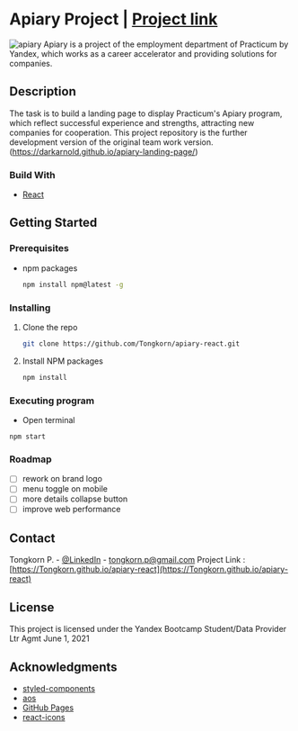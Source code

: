 # Apiary Project | [Project link](https://Tongkorn.github.io/apiary-react)

![apiary](https://user-images.githubusercontent.com/33220341/133957466-39eba5ab-3783-4990-bd2a-868abbfe13fe.png)
Apiary is a project of the employment department of Practicum by Yandex, which works as a career accelerator and providing solutions for companies. <br>

## Description

The task is to build a landing page to display Practicum's Apiary program, which reflect successful experience and strengths, attracting new companies for cooperation.
This project repository is the further development version of the original team work version.(https://darkarnold.github.io/apiary-landing-page/)

### Build With

* [React](https://reactjs.org/) 

## Getting Started

### Prerequisites

* npm packages
  ```sh
  npm install npm@latest -g
  ```

### Installing

1. Clone the repo
   ```sh
   git clone https://github.com/Tongkorn/apiary-react.git
   ```
3. Install NPM packages
   ```sh
   npm install
   ```

### Executing program

* Open terminal
```
npm start
```

### Roadmap

- [ ] rework on brand logo
- [ ] menu toggle on mobile
- [ ] more details collapse button 
- [ ] improve web performance

## Contact

Tongkorn P. - [@LinkedIn](https://www.linkedin.com/in/tpawananan/) - tongkorn.p@gmail.com
Project Link : [https://Tongkorn.github.io/apiary-react](https://Tongkorn.github.io/apiary-react)

## License

This project is licensed under the Yandex Bootcamp Student/Data Provider Ltr Agmt June 1, 2021

## Acknowledgments

* [styled-components](https://styled-components.com/)
* [aos](https://michalsnik.github.io/aos/)
* [GitHub Pages](https://pages.github.com)
* [react-icons](https://react-icons.github.io/react-icons/)
